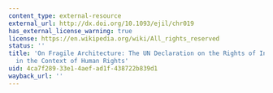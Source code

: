 ```yaml
---
content_type: external-resource
external_url: http://dx.doi.org/10.1093/ejil/chr019
has_external_license_warning: true
license: https://en.wikipedia.org/wiki/All_rights_reserved
status: ''
title: 'On Fragile Architecture: The UN Declaration on the Rights of Indigenous Peoples
  in the Context of Human Rights'
uid: 4ca7f289-33e1-4aef-ad1f-438722b839d1
wayback_url: ''
---
```

